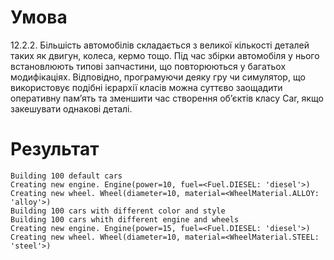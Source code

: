 # Умова
12.2.2. Більшість автомобілів складається з великої кількості деталей таких як двигун, колеса, кермо тощо. Під час збірки автомобіля у нього встановлюють типові запчастини, що повторюються у багатьох модифікаціях. Відповідно, програмуючи деяку гру чи симулятор, що використовує подібні ієрархії класів можна суттєво заощадити оперативну пам’ять та зменшити час створення об’єктів класу Car, якщо закешувати однакові деталі.

# Результат
```
Building 100 default cars
Creating new engine. Engine(power=10, fuel=<Fuel.DIESEL: 'diesel'>)
Creating new wheel. Wheel(diameter=10, material=<WheelMaterial.ALLOY: 'alloy'>)
Building 100 cars with different color and style
Building 100 cars whith different engine and wheels
Creating new engine. Engine(power=15, fuel=<Fuel.DIESEL: 'diesel'>)
Creating new wheel. Wheel(diameter=10, material=<WheelMaterial.STEEL: 'steel'>)
```